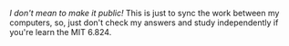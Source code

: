 *I don't mean to make it public!*
This is just to sync the work between my computers, so, just don't check my answers and study
independently if you're learn the MIT 6.824.
